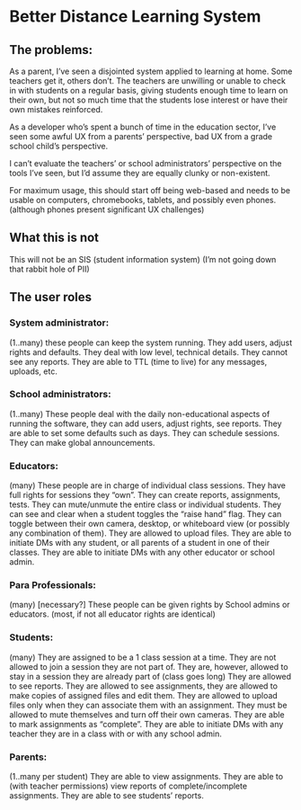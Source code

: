 # Better Distance Learning System

## The problems:
As a parent, I’ve seen a disjointed system applied to learning at home.  Some teachers get it, others don’t.  The teachers are unwilling or unable to check in with students on a regular basis, giving students enough time to learn on their own, but not so much time that the students lose interest or have their own mistakes reinforced.

As a developer who’s spent a bunch of time in the education sector, I’ve seen some awful UX from a parents’ perspective, bad UX from a grade school child’s perspective.

I can’t evaluate the teachers’ or school administrators’ perspective on the tools I’ve seen, but I’d assume they are equally clunky or non-existent.

For maximum usage, this should start off being web-based and needs to be usable on computers, chromebooks, tablets, and possibly even phones.  (although phones present significant UX challenges)

## What this is not
This will not be an SIS (student information system) (I’m not going down that rabbit hole of PII)

## The user roles
### System administrator: 
(1..many) these people can keep the system running.  They add users, adjust rights and defaults.  They deal with low level, technical details.  They cannot see any reports.  They are able to TTL (time to live) for any messages, uploads, etc.

### School administrators: 
(1..many) These people deal with the daily non-educational aspects of running the software, they can add users, adjust rights, see reports. They are able to set some defaults such as days.  They can schedule sessions. They can make global announcements.

### Educators: 
(many) These people are in charge of individual class sessions.  They have full rights for sessions they “own”. They can create reports, assignments, tests.  They can mute/unmute the entire class or individual students.  They can see and clear when a student toggles the “raise hand” flag.  They can toggle between their own camera, desktop, or whiteboard view (or possibly any combination of them). They are allowed to upload files.  They are able to initiate DMs with any student, or all parents of a student in one of their classes.  They are able to initiate DMs with any other educator or school admin.

### Para Professionals: 
(many) [necessary?] These people can be given rights by School admins or educators. (most, if not all educator rights are identical)

### Students: 
(many) They are assigned to be a 1 class session at a time.  They are not allowed to join a session they are not part of.  They are, however, allowed to stay in a session they are  already part of (class goes long)  They are allowed to see reports.  They are allowed to see assignments, they are allowed to make copies of assigned files and edit them.  They are allowed to upload files only when they can associate them with an assignment.  They must be allowed to mute themselves and turn off their own cameras. They are able to mark assignments as “complete”.  They are able to initiate DMs with any teacher they are in a class with or with any school admin.

### Parents: 
(1..many per student) They are able to view assignments. They are able to (with teacher permissions) view reports of complete/incomplete assignments. They are able to see students’ reports.
